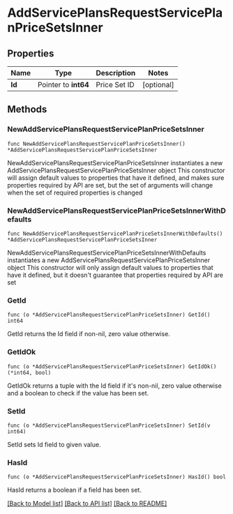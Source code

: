 # AddServicePlansRequestServicePlanPriceSetsInner

## Properties

Name | Type | Description | Notes
------------ | ------------- | ------------- | -------------
**Id** | Pointer to **int64** | Price Set ID | [optional] 

## Methods

### NewAddServicePlansRequestServicePlanPriceSetsInner

`func NewAddServicePlansRequestServicePlanPriceSetsInner() *AddServicePlansRequestServicePlanPriceSetsInner`

NewAddServicePlansRequestServicePlanPriceSetsInner instantiates a new AddServicePlansRequestServicePlanPriceSetsInner object
This constructor will assign default values to properties that have it defined,
and makes sure properties required by API are set, but the set of arguments
will change when the set of required properties is changed

### NewAddServicePlansRequestServicePlanPriceSetsInnerWithDefaults

`func NewAddServicePlansRequestServicePlanPriceSetsInnerWithDefaults() *AddServicePlansRequestServicePlanPriceSetsInner`

NewAddServicePlansRequestServicePlanPriceSetsInnerWithDefaults instantiates a new AddServicePlansRequestServicePlanPriceSetsInner object
This constructor will only assign default values to properties that have it defined,
but it doesn't guarantee that properties required by API are set

### GetId

`func (o *AddServicePlansRequestServicePlanPriceSetsInner) GetId() int64`

GetId returns the Id field if non-nil, zero value otherwise.

### GetIdOk

`func (o *AddServicePlansRequestServicePlanPriceSetsInner) GetIdOk() (*int64, bool)`

GetIdOk returns a tuple with the Id field if it's non-nil, zero value otherwise
and a boolean to check if the value has been set.

### SetId

`func (o *AddServicePlansRequestServicePlanPriceSetsInner) SetId(v int64)`

SetId sets Id field to given value.

### HasId

`func (o *AddServicePlansRequestServicePlanPriceSetsInner) HasId() bool`

HasId returns a boolean if a field has been set.


[[Back to Model list]](../README.md#documentation-for-models) [[Back to API list]](../README.md#documentation-for-api-endpoints) [[Back to README]](../README.md)


